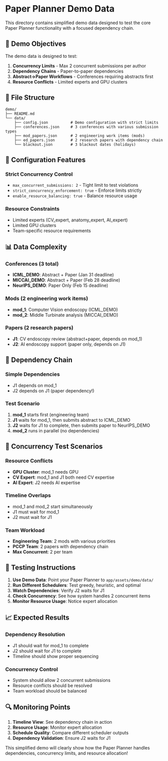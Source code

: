 # Paper Planner Demo Data

This directory contains simplified demo data designed to test the core Paper Planner functionality with a focused dependency chain.

## 🎯 **Demo Objectives**

The demo data is designed to test:

1. **Concurrency Limits** - Max 2 concurrent submissions per author
2. **Dependency Chains** - Paper-to-paper dependencies
3. **Abstract→Paper Workflows** - Conferences requiring abstracts first
4. **Resource Conflicts** - Limited experts and GPU clusters

## 📁 **File Structure**

```
demo/
├── README.md
└── data/
    ├── config.json          # Demo configuration with strict limits
    ├── conferences.json     # 3 conferences with various submission types
    ├── mod_papers.json      # 2 engineering work items (mods)
    ├── ed_papers.json       # 2 research papers with dependency chain
    └── blackout.json        # 3 blackout dates (holidays)
```

## 🔧 **Configuration Features**

### **Strict Concurrency Control**
- `max_concurrent_submissions: 2` - Tight limit to test violations
- `strict_concurrency_enforcement: true` - Enforce limits strictly
- `enable_resource_balancing: true` - Balance resource usage

### **Resource Constraints**
- Limited experts (CV_expert, anatomy_expert, AI_expert)
- Limited GPU clusters
- Team-specific resource requirements

## 📊 **Data Complexity**

### **Conferences (3 total)**
- **ICML_DEMO**: Abstract + Paper (Jan 31 deadline)
- **MICCAI_DEMO**: Abstract + Paper (Feb 28 deadline)  
- **NeurIPS_DEMO**: Paper Only (Feb 15 deadline)

### **Mods (2 engineering work items)**
- **mod_1**: Computer Vision endoscopy (ICML_DEMO)
- **mod_2**: Middle Turbinate analysis (MICCAI_DEMO)

### **Papers (2 research papers)**
- **J1**: CV endoscopy review (abstract+paper, depends on mod_1)
- **J2**: AI endoscopy support (paper only, depends on J1)

## 🔗 **Dependency Chain**

### **Simple Dependencies**
- J1 depends on mod_1
- J2 depends on J1 (paper dependency!)

### **Test Scenario**
1. **mod_1** starts first (engineering team)
2. **J1** waits for mod_1, then submits abstract to ICML_DEMO
3. **J2** waits for J1 to complete, then submits paper to NeurIPS_DEMO
4. **mod_2** runs in parallel (no dependencies)

## 🚨 **Concurrency Test Scenarios**

### **Resource Conflicts**
- **GPU Cluster**: mod_1 needs GPU
- **CV Expert**: mod_1 and J1 both need CV expertise
- **AI Expert**: J2 needs AI expertise

### **Timeline Overlaps**
- mod_1 and mod_2 start simultaneously
- J1 must wait for mod_1
- J2 must wait for J1

### **Team Workload**
- **Engineering Team**: 2 mods with various priorities
- **PCCP Team**: 2 papers with dependency chain
- **Max Concurrent**: 2 per team

## 🧪 **Testing Instructions**

1. **Use Demo Data**: Point your Paper Planner to `app/assets/demo/data/`
2. **Run Different Schedulers**: Test greedy, heuristic, and optimal
3. **Watch Dependencies**: Verify J2 waits for J1
4. **Check Concurrency**: See how system handles 2 concurrent items
5. **Monitor Resource Usage**: Notice expert allocation

## 📈 **Expected Results**

### **Dependency Resolution**
- J1 should wait for mod_1 to complete
- J2 should wait for J1 to complete
- Timeline should show proper sequencing

### **Concurrency Control**
- System should allow 2 concurrent submissions
- Resource conflicts should be resolved
- Team workload should be balanced

## 🔍 **Monitoring Points**

1. **Timeline View**: See dependency chain in action
2. **Resource Usage**: Monitor expert allocation
3. **Schedule Quality**: Compare different scheduler outputs
4. **Dependency Validation**: Ensure J2 waits for J1

This simplified demo will clearly show how the Paper Planner handles dependencies, concurrency limits, and resource allocation!
